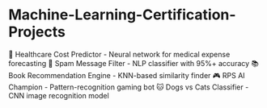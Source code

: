 # Machine-Learning-Certification-Projects
🏥 Healthcare Cost Predictor - Neural network for medical expense forecasting  📱 Spam Message Filter - NLP classifier with 95%+ accuracy  📚 Book Recommendation Engine - KNN-based similarity finder  🎮 RPS AI Champion - Pattern-recognition gaming bot  🐱 Dogs vs Cats Classifier - CNN image recognition model
